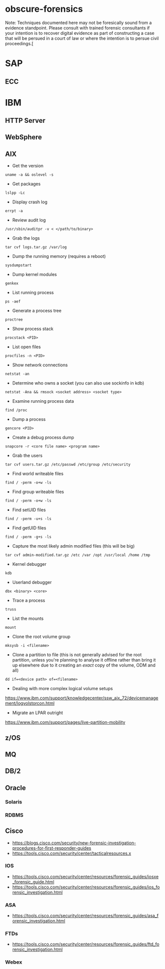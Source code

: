 # obscure-forensics

Note: Techniques documented here may not be foresically sound from a evidence standpoint. Please consult with trained forensic consultants if your intention is to recover digital evidence as part of constructing a case that will be persued in a court of law or where the intention is to persue civil proceedings.[

# SAP

## ECC

# IBM

## HTTP Server

## WebSphere

## AIX

* Get the version

```uname -a && oslevel -s```

* Get packages

```lslpp -Lc```

* Display crash log

```errpt -a```

* Review audit log

```/usr/sbin/auditpr -v < </path/to/binary>```

* Grab the logs

```tar cvf logs.tar.gz /var/log```

* Dump the running memory (requires a reboot)

```sysdumpstart```

* Dump kernel modules

```genkex```

* List running process

```ps -aef```

* Generate a process tree

```proctree```

* Show process stack

```procstack <PID>```

* List open files

```procfiles -n <PID>```

* Show network connections

```netstat -an```

* Determine who owns a socket (you can also use sockinfo in kdb)

```netstat -Ana && rmsock <socket address> <socket type>```

* Examine running process data

```find /proc```

* Dump a process

```gencore <PID>```

* Create a debug process dump

```snapcore -r <core file name> <program name>```

* Grab the users

```tar cvf users.tar.gz /etc/passwd /etc/group /etc/security```

* Find world writeable files

```find / -perm -o+w -ls```

* Find group writeable files

```find / -perm -o+w -ls```

* Find setUID files

```find / -perm -u+s -ls```

* Find getUID files

```find / -perm -g+s -ls```

* Capture the most likely admin modified files (this will be big)

```tar cvf admin-modified.tar.gz /etc /var /opt /usr/local /home /tmp```

* Kernel debugger

```kdb```

* Userland debugger

```dbx <binary> <core>```

* Trace a process

```truss```

* List the mounts

```mount```

* Clone the root volume group

```mksysb -i <filename>```

* Clone a partition to file (this is not generally advised for the root partition, unless you're planning to analyse it offline rather than bring it up elsewhere due to it creating an *exact* copy of the volume, ODM and all)

```dd if=<device path> of=<filename>```

* Dealing with more complex logical volume setups

https://www.ibm.com/support/knowledgecenter/ssw_aix_72/devicemanagement/logvolstorcon.html

* Migrate an LPAR outright

https://www.ibm.com/support/pages/live-partition-mobility

## z/OS

## MQ

## DB/2

## Oracle

### Solaris

### RDBMS

## Cisco

* https://blogs.cisco.com/security/new-forensic-investigation-procedures-for-first-responder-guides
* https://tools.cisco.com/security/center/tacticalresources.x

### IOS

* https://tools.cisco.com/security/center/resources/forensic_guides/iosxe_forensic_guide.html
* https://tools.cisco.com/security/center/resources/forensic_guides/ios_forensic_investigation.html

### ASA

* https://tools.cisco.com/security/center/resources/forensic_guides/asa_forensic_investigation.html

### FTDs

* https://tools.cisco.com/security/center/resources/forensic_guides/ftd_forensic_investigation.html

### Webex
